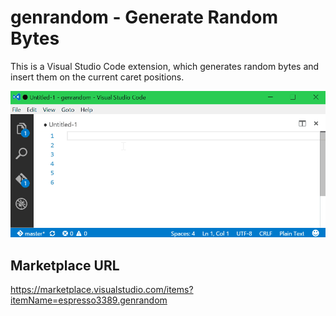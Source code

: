 # genrandom - Generate Random Bytes

This is a Visual Studio Code extension, which generates random bytes and insert them on the current caret positions.

![](./images/intro.gif)

## Marketplace URL
https://marketplace.visualstudio.com/items?itemName=espresso3389.genrandom
